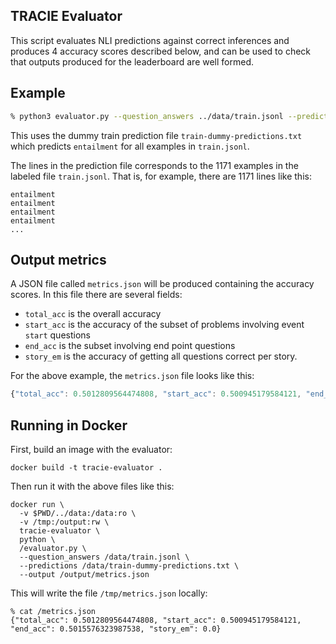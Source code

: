 ## TRACIE Evaluator

This script evaluates NLI predictions against correct inferences and produces 4
accuracy scores described below, and can be used to check that outputs produced
for the leaderboard are well formed. 

## Example

```bash
% python3 evaluator.py --question_answers ../data/train.jsonl --predictions ../data/train-dummy-predictions.txt --output metrics.json
```

This uses the dummy train prediction file `train-dummy-predictions.txt` which
predicts `entailment` for all examples in `train.jsonl`.

The lines in the prediction file corresponds to the 1171 examples in the labeled
file `train.jsonl`. That is, for example, there are 1171 lines like this:

```
entailment
entailment
entailment
entailment
...
```

## Output metrics

A JSON file called `metrics.json` will be produced containing the accuracy
scores. In this file there are several fields:

* `total_acc` is the overall accuracy
* `start_acc` is the accuracy of the subset of problems involving event `start` questions
* `end_acc` is the subset involving end point questions
* `story_em` is the accuracy of getting all questions correct per story.

For the above example, the `metrics.json` file looks like this:

```js
{"total_acc": 0.5012809564474808, "start_acc": 0.500945179584121, "end_acc": 0.5015576323987538, "story_em": 0.0}
```

## Running in Docker

First, build an image with the evaluator:

```
docker build -t tracie-evaluator .
```

Then run it with the above files like this:

```
docker run \
  -v $PWD/../data:/data:ro \
  -v /tmp:/output:rw \
  tracie-evaluator \
  python \
  /evaluator.py \
  --question_answers /data/train.jsonl \
  --predictions /data/train-dummy-predictions.txt \
  --output /output/metrics.json
```

This will write the file `/tmp/metrics.json` locally:

```
% cat /metrics.json
{"total_acc": 0.5012809564474808, "start_acc": 0.500945179584121, "end_acc": 0.5015576323987538, "story_em": 0.0}
```
